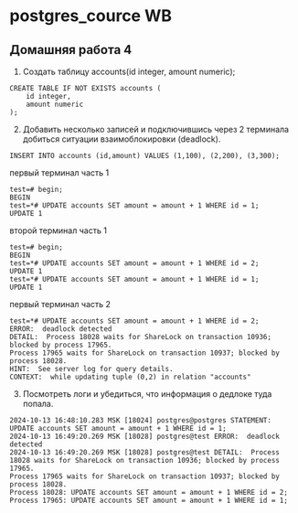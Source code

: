 # postgres_cource WB 
## Домашняя работа 4
1. Создать таблицу accounts(id integer, amount numeric);
```console
CREATE TABLE IF NOT EXISTS accounts (
    id integer,
    amount numeric
);
```
2. Добавить несколько записей и подключившись через 2 терминала добиться ситуации взаимоблокировки (deadlock).
```console
INSERT INTO accounts (id,amount) VALUES (1,100), (2,200), (3,300);
```
первый терминал часть 1
```console
test=# begin;
BEGIN
test=*# UPDATE accounts SET amount = amount + 1 WHERE id = 1;
UPDATE 1
```
второй терминал часть 1
```console
test=# begin;
BEGIN
test=*# UPDATE accounts SET amount = amount + 1 WHERE id = 2;
UPDATE 1
test=*# UPDATE accounts SET amount = amount + 1 WHERE id = 1;
UPDATE 1
```

первый терминал часть 2
```console
test=*# UPDATE accounts SET amount = amount + 1 WHERE id = 2;
ERROR:  deadlock detected
DETAIL:  Process 18028 waits for ShareLock on transaction 10936; blocked by process 17965.
Process 17965 waits for ShareLock on transaction 10937; blocked by process 18028.
HINT:  See server log for query details.
CONTEXT:  while updating tuple (0,2) in relation "accounts"
```
3. Посмотреть логи и убедиться, что информация о дедлоке туда попала.
```console
2024-10-13 16:48:10.283 MSK [18024] postgres@postgres STATEMENT:  UPDATE accounts SET amount = amount + 1 WHERE id = 1;
2024-10-13 16:49:20.269 MSK [18028] postgres@test ERROR:  deadlock detected
2024-10-13 16:49:20.269 MSK [18028] postgres@test DETAIL:  Process 18028 waits for ShareLock on transaction 10936; blocked by process 17965.
Process 17965 waits for ShareLock on transaction 10937; blocked by process 18028.
Process 18028: UPDATE accounts SET amount = amount + 1 WHERE id = 2;
Process 17965: UPDATE accounts SET amount = amount + 1 WHERE id = 1;
```